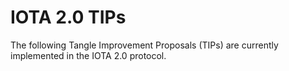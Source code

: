 # IOTA 2.0 TIPs

The following Tangle Improvement Proposals (TIPs) are currently implemented in the IOTA 2.0 protocol.

